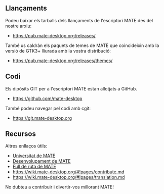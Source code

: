 <!--
.. link:
.. description:
.. tags: Development
.. date: 2011-12-05 12:00:30
.. title: Desenvolupament
.. slug: development
-->

## Llançaments

Podeu baixar els tarballs dels llançaments de l'escriptori MATE des del nostre arxiu:

  * <https://pub.mate-desktop.org/releases/>

També us caldràn els paquets de temes de MATE que coincideixin amb la versió de
GTK3+ lliurada amb la vostra distribució:

  * <https://pub.mate-desktop.org/releases/themes/>

## Codi

Els dipòsits GIT per a l'escriptori MATE estan allotjats a GitHub.

  * <https://github.com/mate-desktop>

També podeu navegar pel codi amb cgit:

  * <https://git.mate-desktop.org>

## Recursos

Altres enllaços útils:

  * [Universitat de MATE](/blog/2013-03-12-mate-university/)
  * [Desenvolupament de MATE](https://wiki.mate-desktop.org/#!pages/dev-doc.md)
  * [Full de ruta de MATE](https://wiki.mate-desktop.org/#!pages/roadmap.md)
  * <https://wiki.mate-desktop.org/#!pages/contribute.md>
  * <https://wiki.mate-desktop.org/#!pages/translation.md>
  
No dubteu a contribuir i divertir-vos millorant MATE!
